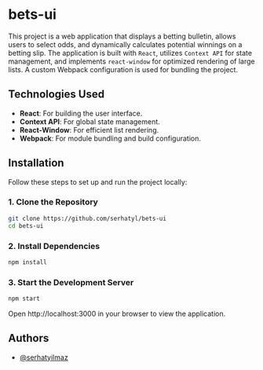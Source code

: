 # bets-ui

This project is a web application that displays a betting bulletin, allows users to select odds, and dynamically calculates potential winnings on a betting slip. The application is built with `React`, utilizes `Context API` for state management, and implements `react-window` for optimized rendering of large lists. A custom Webpack configuration is used for bundling the project.

## Technologies Used

- **React**: For building the user interface.
- **Context API**: For global state management.
- **React-Window**: For efficient list rendering.
- **Webpack**: For module bundling and build configuration.

## Installation

Follow these steps to set up and run the project locally:

### 1. Clone the Repository

```bash
git clone https://github.com/serhatyl/bets-ui
cd bets-ui
```

### 2. Install Dependencies

```bash
npm install
```

### 3. Start the Development Server

```bash
npm start
```

Open http://localhost:3000 in your browser to view the application.

## Authors

- [@serhatyilmaz](https://bento.me/serhatyilmaz)
